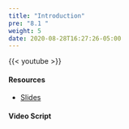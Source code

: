 ```yaml
---
title: "Introduction"
pre: "8.1 "
weight: 5
date: 2020-08-28T16:27:26-05:00
---
```


{{< youtube  >}}

<!-- CIS 115: https://youtu.be/ -->

#### Resources
* [Slides](/1-cc110/08-architecture/slides/8-Computer_Architecture.pdf)

#### Video Script


